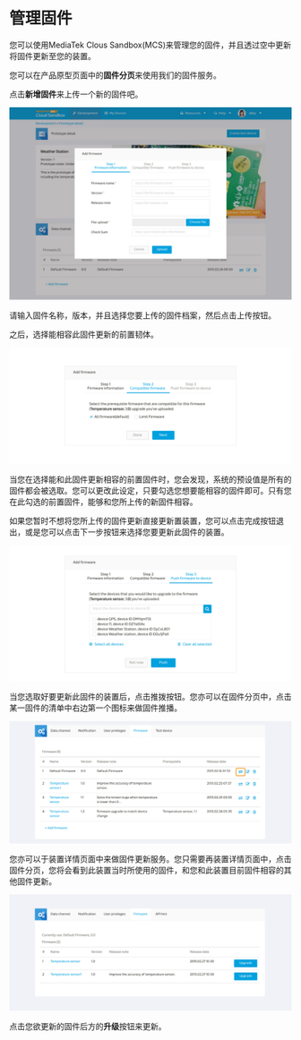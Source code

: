 # 管理固件

您可以使用MediaTek Clous Sandbox(MCS)来管理您的固件，并且透过空中更新将固件更新至您的装置。

您可以在产品原型页面中的**固件分页**来使用我们的固件服务。

点击**新增固件**来上传一个新的固件吧。

![](../images/firmware/fw01.JPG)

请输入固件名称，版本，并且选择您要上传的固件档案，然后点击上传按钮。

之后，选择能相容此固件更新的前置韧体。

![](../images/firmware/fw02.jpg)

当您在选择能和此固件更新相容的前置固件时，您会发现，系统的预设值是所有的固件都会被选取。您可以更改此设定，只要勾选您想要能相容的固件即可。只有您在此勾选的前置固件，能够和您所上传的新固件相容。

如果您暂时不想将您所上传的固件更新直接更新置装置，您可以点击完成按钮退出，或是您可以点击下一步按钮来选择您要更新此固件的装置。

![](../images/firmware/fw03.JPG)

当您选取好要更新此固件的装置后，点击推拨按钮。您亦可以在固件分页中，点击某一固件的清单中右边第一个图标来做固件推播。

![](../images/firmware/fw04.JPG)

您亦可以于装置详情页面中来做固件更新服务。您只需要再装置详情页面中，点击固件分页，您将会看到此装置当时所使用的固件，和您和此装置目前固件相容的其他固件更新。

![](../images/firmware/fw05.JPG)

点击您欲更新的固件后方的**升级**按钮来更新。


